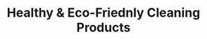 ---
title: Healthy & Eco-Friednly Cleaning Products
description: We offer is a probiotic cleaning product that is safe, effective, and environmentally-friendly. The all-purpose cleaner comes in zero-waste packaging. Relax in knowing that your home is clean, safe, and healthy!
bannerh1: Our Products
layout: products

product1: EkoCleaner - Probiotic Cleaner
product1_desc1: Use Bacterias to Your Advantage For a Nontoxic, Environmentally-Friendly Cleaning that continues even after you are done!
product1_desc2: EkoCleaner is a probiotic cleaning product that is safe, effective, and environmentally-friendly. The all-purpose cleaner comes in zero-waste packaging. It is highly concentrated and free of harmful toxins. Relax in knowing that your home is clean, safe, and healthy! <strong>Each bottle of concentrated probiotic cleaner makes 5x 500ml spray bottles, just mix with water!</strong>
product1_cta: Get EkoCleaner For Your Home Today!
product1_bullet1: Pet-Friendly
product1_bullet2: Biodegradable
product1_bullet3: Allergy-Friendly
product1_bullet4: Not Tested on Animals
product1_bullet5: Free of GMO & Preservatives
product1_bullet6: Free of Harmful Chemicals and Toxins
product1_bullet7: Not Harmful to Nature
product1_bullet8: Concentrated to reduce carbon footprint
product1_bullet9: Packed in zero waste packaging

product1_heading2: Get a Safer, Healthier & Clean Home 
product1_desc3: Probiotic cleaners use a balance of live bacteria to continue cleaning your home long after the product has been applied. Because bacterias are always changing their DNA, it’s nearly impossible to continue creating products that kill them entirely. Just like when you take probiotics to keep your body healthy in the same way by nurturing the good bacteria on the surfaces in our homes, we can help restore the healthy balance in our living spaces and free them of harmful and cancerogenic toxins, chemicals, and pathogens. 
start: Get Started With EkoCleaner
link_ekocleaner: https://www.ekoaccent.com/en/product/probiotic-all-surface-cleaner-in-zero-waste-packaging-free-of-harmful-toxins

subscribe: Get Monthly Autoship
link_ekocleaner_subscribe: https://www.cratejoy.com/subscription-box/the-ekocleaner-subscription-ecoaccentbyproficleanca/


product2: Our Other Green and Eco-Friendly Cleaning Products
product2_desc1: Our mission is to help restore the healthy balance in your home and create an environment free of harmful toxins and chemicals regularly contained in the conventional cleaners and thus help save the planet one home at a time!<br><br>Our boutique strives to offer a selection of products that are GREEN & CLEAN! We offer our own line of hand-made Castile soaps and soap-based cleaning solutions. We also constantly search and curate other sustainable products with the intent to create a one-stop-shop for sustainable, green, and zero waste home-care.
start2: Visit Our Online Shop

cta: QUESTIONS ABOUT OUR PRODUCTS OR SERVICES?
cta_sub: 
cta_link: /contact
---